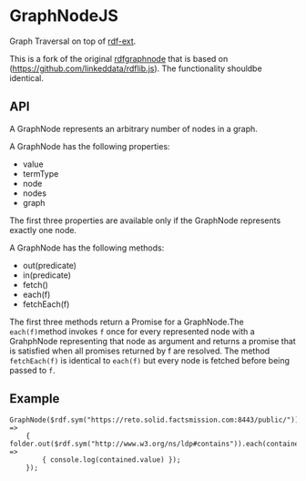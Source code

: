 # GraphNodeJS
Graph Traversal on top of [rdf-ext](https://github.com/rdf-ext/rdf-ext).

This is a fork of the original [rdfgraphnode](https://github.com/retog/rdfgraphnode) that is based on (https://github.com/linkeddata/rdflib.js). The functionality shouldbe identical.

## API

A GraphNode represents an arbitrary number of nodes in a graph. 

A GraphNode has the following properties:

- value
- termType
- node
- nodes
- graph

The first three properties are available only if the GraphNode represents 
exactly one node.

A GraphNode has the following methods:

- out(predicate)
- in(predicate)
- fetch()
- each(f)
- fetchEach(f)

The first three methods return a Promise for a GraphNode.The `each(f)`method invokes `f` once for every represented node with a GrahphNode representing that node as argument and returns a promise that is satisfied when all promises returned by f are resolved. The method `fetchEach(f)` is identical to `each(f)` but every node is fetched before being passed to `f`.

## Example

```
GraphNode($rdf.sym("https://reto.solid.factsmission.com:8443/public/")).fetch().then(folder =>
    { folder.out($rdf.sym("http://www.w3.org/ns/ldp#contains")).each(contained =>
        { console.log(contained.value) });
    });
```
